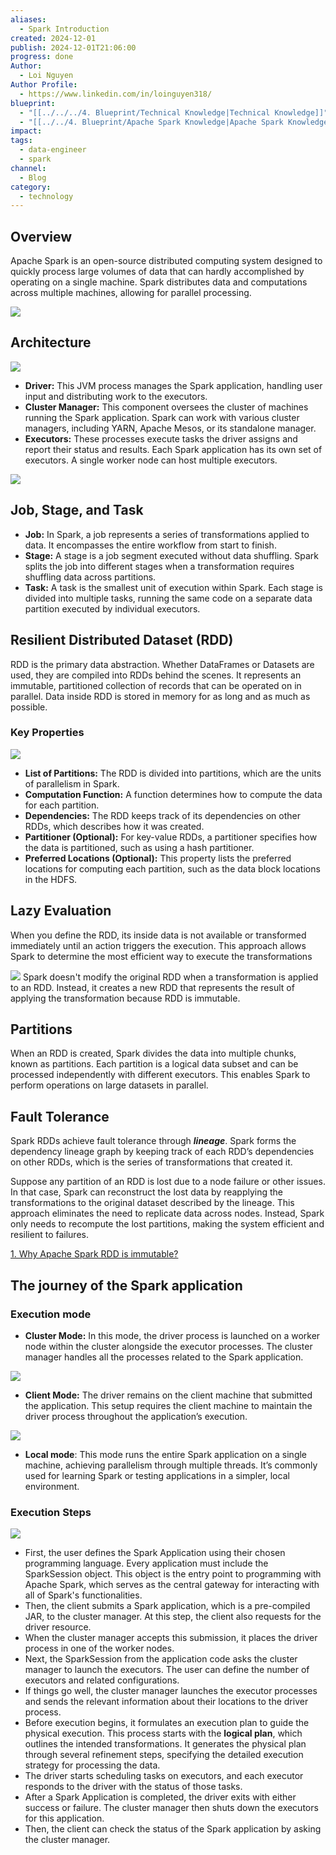 ```yaml
---
aliases:
  - Spark Introduction
created: 2024-12-01
publish: 2024-12-01T21:06:00
progress: done
Author:
  - Loi Nguyen
Author Profile:
  - https://www.linkedin.com/in/loinguyen318/
blueprint:
  - "[[../../../4. Blueprint/Technical Knowledge|Technical Knowledge]]"
  - "[[../../4. Blueprint/Apache Spark Knowledge|Apache Spark Knowledge]]"
impact: 
tags:
  - data-engineer
  - spark
channel:
  - Blog
category:
  - technology
---
```

## Overview
Apache Spark is an open-source distributed computing system designed to quickly process large volumes of data that can hardly accomplished by operating on a single machine. Spark distributes data and computations across multiple machines, allowing for parallel processing.

![](../../../6.%20Vault/attachments/spark-core.png)
## Architecture
![](../../../6.%20Vault/attachments/spark_components.png)

- **Driver:** This JVM process manages the Spark application, handling user input and distributing work to the executors.
- **Cluster Manager:** This component oversees the cluster of machines running the Spark application. Spark can work with various cluster managers, including YARN, Apache Mesos, or its standalone manager.
- **Executors:** These processes execute tasks the driver assigns and report their status and results. Each Spark application has its own set of executors. A single worker node can host multiple executors.

![](../../../6.%20Vault/attachments/spark_cluster.png)
## Job, Stage, and Task
- **Job:** In Spark, a job represents a series of transformations applied to data. It encompasses the entire workflow from start to finish.
- **Stage:** A stage is a job segment executed without data shuffling. Spark splits the job into different stages when a transformation requires shuffling data across partitions.
- **Task:** A task is the smallest unit of execution within Spark. Each stage is divided into multiple tasks, running the same code on a separate data partition executed by individual executors.
## Resilient Distributed Dataset (RDD) 
RDD is the primary data abstraction. Whether DataFrames or Datasets are used, they are compiled into RDDs behind the scenes. It represents an immutable, partitioned collection of records that can be operated on in parallel. Data inside RDD is stored in memory for as long and as much as possible.
### Key Properties
![](../../../6.%20Vault/attachments/RDD_propertiies.png) 

- **List of Partitions:** The RDD is divided into partitions, which are the units of parallelism in Spark.
- **Computation Function:** A function determines how to compute the data for each partition.
- **Dependencies:** The RDD keeps track of its dependencies on other RDDs, which describes how it was created.
- **Partitioner (Optional):** For key-value RDDs, a partitioner specifies how the data is partitioned, such as using a hash partitioner.
- **Preferred Locations (Optional):** This property lists the preferred locations for computing each partition, such as the data block locations in the HDFS.
## Lazy Evaluation
When you define the RDD, its inside data is not available or transformed immediately until an action triggers the execution. This approach allows Spark to determine the most efficient way to execute the transformations

![](../../../6.%20Vault/attachments/lazy_evaluation.png)
Spark doesn't modify the original RDD when a transformation is applied to an RDD. Instead, it creates a new RDD that represents the result of applying the transformation because RDD is immutable.
## Partitions
When an RDD is created, Spark divides the data into multiple chunks, known as partitions. Each partition is a logical data subset and can be processed independently with different executors. This enables Spark to perform operations on large datasets in parallel.
## Fault Tolerance
Spark RDDs achieve fault tolerance through _**lineage**_. Spark forms the dependency lineage graph by keeping track of each RDD’s dependencies on other RDDs, which is the series of transformations that created it.

Suppose any partition of an RDD is lost due to a node failure or other issues. In that case, Spark can reconstruct the lost data by reapplying the transformations to the original dataset described by the lineage. This approach eliminates the need to replicate data across nodes. Instead, Spark only needs to recompute the lost partitions, making the system efficient and resilient to failures.

[1. Why Apache Spark RDD is immutable?](1.%20Why%20Apache%20Spark%20RDD%20is%20immutable?.md)
## The journey of the Spark application
### Execution mode
- **Cluster Mode:** In this mode, the driver process is launched on a worker node within the cluster alongside the executor processes. The cluster manager handles all the processes related to the Spark application.

![](../../../6.%20Vault/attachments/cluster_mode.png)
 
- **Client Mode:** The driver remains on the client machine that submitted the application. This setup requires the client machine to maintain the driver process throughout the application’s execution.

![](../../../6.%20Vault/attachments/client_mode.png)
- **Local mode**: This mode runs the entire Spark application on a single machine, achieving parallelism through multiple threads. It’s commonly used for learning Spark or testing applications in a simpler, local environment.
### Execution Steps
![](../../../6.%20Vault/attachments/execution_steps.png)

- First, the user defines the Spark Application using their chosen programming language. Every application must include the SparkSession object. This object is the entry point to programming with Apache Spark, which serves as the central gateway for interacting with all of Spark's functionalities.
- Then, the client submits a Spark application, which is a pre-compiled JAR, to the cluster manager. At this step, the client also requests for the driver resource.
- When the cluster manager accepts this submission, it places the driver process in one of the worker nodes.
- Next, the SparkSession from the application code asks the cluster manager to launch the executors. The user can define the number of executors and related configurations.
- If things go well, the cluster manager launches the executor processes and sends the relevant information about their locations to the driver process.
- Before execution begins, it formulates an execution plan to guide the physical execution. This process starts with the **logical plan**, which outlines the intended transformations. It generates the physical plan through several refinement steps, specifying the detailed execution strategy for processing the data.
- The driver starts scheduling tasks on executors, and each executor responds to the driver with the status of those tasks.
- After a Spark Application is completed, the driver exits with either success or failure. The cluster manager then shuts down the executors for this application.
- Then, the client can check the status of the Spark application by asking the cluster manager.
